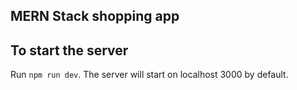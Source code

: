 ## MERN Stack shopping app

## To start the server

Run `npm run dev`. The server will start on localhost 3000 by default.
